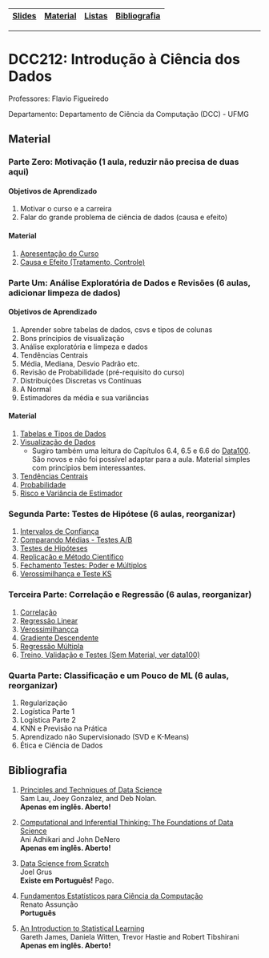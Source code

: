 | [Slides] | [Material] | [Listas] | [Bibliografia] |
|----------|------------|----------|----------------|
- - -

# DCC212: Introdução à Ciência dos Dados

Professores: Flavio Figueiredo

Departamento: Departamento de Ciência da Computação (DCC) - UFMG

## Material

### Parte Zero: Motivação (1 aula, reduzir não precisa de duas aqui)

#### Objetivos de Aprendizado

1. Motivar o curso e a carreira
1. Falar do grande problema de ciência de dados (causa e efeito)

#### Material

1. [Apresentação do Curso](https://github.com/icd-ufmg/material/blob/master/aulas/01-Apresentacao/Aula01-Apresentacao.ipynb)
1. [Causa e Efeito (Tratamento, Controle)](https://github.com/icd-ufmg/material/blob/master/aulas/02-Causa-e-Efeito/README.md)

### Parte Um: Análise Exploratória de Dados e Revisões (6 aulas, adicionar limpeza de dados)

#### Objetivos de Aprendizado

1. Aprender sobre tabelas de dados, csvs e tipos de colunas
1. Bons príncipios de visualização
1. Análise exploratória e limpeza e dados
1. Tendências Centrais
  1. Média, Mediana, Desvio Padrão etc.
1. Revisão de Probabilidade (pré-requisito do curso)
  1. Distribuições Discretas vs Contínuas
  1. A Normal
  1. Estimadores da média e sua variâncias

#### Material

1. [Tabelas e Tipos de Dados](https://github.com/icd-ufmg/material/blob/master/aulas/03-Tabelas-e-Tipos-de-Dados/Aula03-Tabelas.ipynb)
1. [Visualização de Dados](https://github.com/icd-ufmg/material/blob/master/aulas/04-EDA-e-Vis/Aula04-EDA-Vis.ipynb)
   * Sugiro também uma leitura do Capítulos 6.4, 6.5 e 6.6 do [Data100](https://www.textbook.ds100.org/). São novos e não foi possível adaptar para a aula. Material simples com princípios bem interessantes.
1. [Tendências Centrais](https://github.com/icd-ufmg/material/blob/master/aulas/05-Tendencias-Centrais/Aula05-Tendencias-Centrais.ipynb)
1. [Probabilidade](https://github.com/icd-ufmg/material/blob/master/aulas/06-Probabilidade/Aula06%20-%20Probabilidade.ipynb)
1. [Risco e Variância de Estimador](https://github.com/icd-ufmg/material/blob/master/aulas/07-Risco/Aula07%20-%20Risco.ipynb)

### Segunda Parte: Testes de Hipótese (6 aulas, reorganizar)

1. [Intervalos de Confiança](https://github.com/icd-ufmg/material/blob/master/aulas/09-ICs/09%20-%20Bootstrap.ipynb)
1. [Comparando Médias - Testes A/B](https://github.com/icd-ufmg/material/blob/master/aulas/10-AB/10%20-%20AB.ipynb)
1. [Testes de Hipóteses](https://github.com/icd-ufmg/material/blob/master/aulas/11-Hipoteses/11%20-%20Hipoteses.ipynb)
1. [Replicação e Método Científico](https://github.com/icd-ufmg/material/blob/master/aulas/13-CausalidadeRCT/13%20-%20Causalidade.ipynb)
1. [Fechamento Testes: Poder e Múltiplos](https://github.com/icd-ufmg/material/blob/master/aulas/12-Poder/12%20-%20Poder.ipynb)
1. [Verossimilhança e Teste KS](TODO)

### Terceira Parte: Correlação e Regressão (6 aulas, reorganizar)

1. [Correlação](https://github.com/icd-ufmg/material/blob/master/aulas/15-Correlacao/15%20-%20Correlacao.ipynb)
1. [Regressão Linear](https://github.com/icd-ufmg/material/blob/master/aulas/16-RegressaoLinear/16%20-%20Regressao%20Linear.ipynb)
1. [Verossimilhançca](https://github.com/icd-ufmg/material/blob/master/aulas/17-Verossimilhanca/17%20-%20Verossimilhanca.ipynb)
1. [Gradiente Descendente](https://github.com/icd-ufmg/material/blob/master/aulas/18-GradienteDescendente/18%20-%20Gradiente.ipynb)
1. [Regressão Múltipla](https://github.com/icd-ufmg/material/blob/master/aulas/19-Multipla/19%20-%20Multipla.ipynb)
1. [Treino, Validação e Testes (Sem Material, ver data100)](https://www.textbook.ds100.org/ch/15/bias_intro.html)

### Quarta Parte: Classificação e um Pouco de ML (6 aulas, reorganizar)

1. Regularização
1. Logística Parte 1
1. Logística Parte 2
1. KNN e Previsão na Prática
1. Aprendizado não Supervisionado (SVD e K-Means)
1. Ética e Ciência de Dados

## Bibliografia


  1. [Principles and Techniques of Data Science](https://www.textbook.ds100.org/) <br>
      Sam Lau, Joey Gonzalez, and Deb Nolan. <br>
     **Apenas em inglês. Aberto!**
     
  1. [Computational and Inferential Thinking: The Foundations of Data Science](http://www.inferentialthinking.com/) <br>
     Ani Adhikari and John DeNero <br>
     **Apenas em inglês. Aberto!**
     
  1. [Data Science from Scratch](http://shop.oreilly.com/product/0636920033400.do) <br>
     Joel Grus  <br>
     **Existe em Português!** Pago.
     
  1. [Fundamentos Estatísticos para Ciência da Computação](http://homepages.dcc.ufmg.br/~assuncao/EstatCC/FECD.pdf) <br>
     Renato Assunção <br>
     **Português**
          
  1. [An Introduction to Statistical Learning](www-bcf.usc.edu/~gareth/ISL/) <br>
      Gareth James, Daniela Witten, Trevor Hastie and Robert Tibshirani <br>
     **Apenas em inglês. Aberto!**

[Slides]: https://drive.google.com/drive/folders/1ZIwHz7U8vKAgjvHwkL_R1hZlE_4dsmah?usp=sharing
[Informes]: #informes
[TPs]: #tps
[Bibliografia]: #bibliografia
[Material]: #material
[Exemplos]: ./aulas/
[Listas]: https://drive.google.com/open?id=11j-wgQ-MLn8Hj1fkYuFfkm3uinUxt1lq
